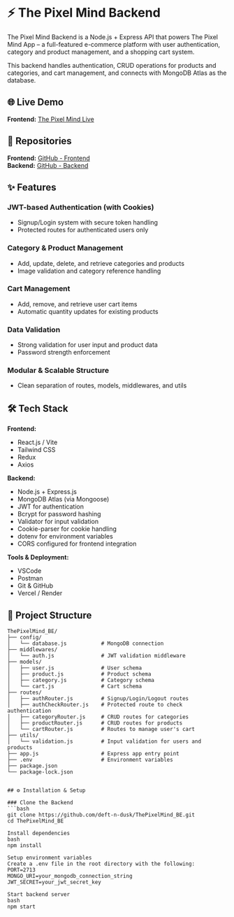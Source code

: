 # ⚡ The Pixel Mind Backend

The Pixel Mind Backend is a Node.js + Express API that powers The Pixel Mind App – a full-featured e-commerce platform with user authentication, category and product management, and a shopping cart system.

This backend handles authentication, CRUD operations for products and categories, and cart management, and connects with MongoDB Atlas as the database.

## 🌐 Live Demo

**Frontend:** [The Pixel Mind Live](https://the-pixel-mind-fe.vercel.app/)

## 📂 Repositories

**Frontend:** [GitHub - Frontend](https://github.com/deft-n-dusk/ThePixelMind-Frontend)  
**Backend:** [GitHub - Backend](https://github.com/deft-n-dusk/ThePixelMind-Backend)

## ✨ Features

### JWT-based Authentication (with Cookies)
- Signup/Login system with secure token handling
- Protected routes for authenticated users only

### Category & Product Management
- Add, update, delete, and retrieve categories and products
- Image validation and category reference handling

### Cart Management
- Add, remove, and retrieve user cart items
- Automatic quantity updates for existing products

### Data Validation
- Strong validation for user input and product data
- Password strength enforcement

### Modular & Scalable Structure
- Clean separation of routes, models, middlewares, and utils

## 🛠️ Tech Stack

**Frontend:**
- React.js / Vite
- Tailwind CSS
- Redux
- Axios

**Backend:**
- Node.js + Express.js
- MongoDB Atlas (via Mongoose)
- JWT for authentication
- Bcrypt for password hashing
- Validator for input validation
- Cookie-parser for cookie handling
- dotenv for environment variables
- CORS configured for frontend integration

**Tools & Deployment:**
- VSCode
- Postman
- Git & GitHub
- Vercel / Render

## 📂 Project Structure

```text
ThePixelMind_BE/
├── config/
│   └── database.js           # MongoDB connection
├── middlewares/
│   └── auth.js               # JWT validation middleware
├── models/
│   ├── user.js               # User schema
│   ├── product.js            # Product schema
│   ├── category.js           # Category schema
│   └── cart.js               # Cart schema
├── routes/
│   ├── authRouter.js         # Signup/Login/Logout routes
│   ├── authCheckRouter.js    # Protected route to check authentication
│   ├── categoryRouter.js     # CRUD routes for categories
│   ├── productRouter.js      # CRUD routes for products
│   └── cartRouter.js         # Routes to manage user's cart
├── utils/
│   └── validation.js         # Input validation for users and products
├── app.js                    # Express app entry point
├── .env                      # Environment variables
├── package.json
└── package-lock.json


## ⚙️ Installation & Setup

### Clone the Backend
```bash
git clone https://github.com/deft-n-dusk/ThePixelMind_BE.git
cd ThePixelMind_BE

Install dependencies
bash
npm install

Setup environment variables
Create a .env file in the root directory with the following:
PORT=2713
MONGO_URI=your_mongodb_connection_string
JWT_SECRET=your_jwt_secret_key

Start backend server
bash
npm start



